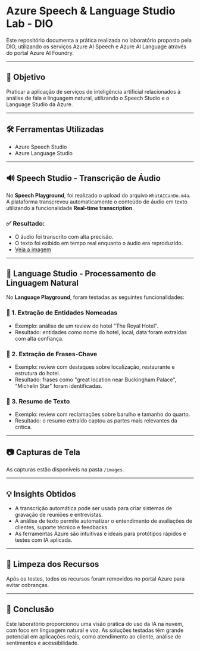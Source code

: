 # Azure Speech & Language Studio Lab - DIO

Este repositório documenta a prática realizada no laboratório proposto pela DIO, utilizando os serviços Azure AI Speech e Azure AI Language através do portal Azure AI Foundry.

---

## 🎯 Objetivo

Praticar a aplicação de serviços de inteligência artificial relacionados à análise de fala e linguagem natural, utilizando o Speech Studio e o Language Studio da Azure.

---

## 🛠️ Ferramentas Utilizadas
- Azure Speech Studio
- Azure Language Studio

---

## 🔊 Speech Studio - Transcrição de Áudio

No **Speech Playground**, foi realizado o upload do arquivo `WhatAICanDo.m4a`. A plataforma transcreveu automaticamente o conteúdo de áudio em texto utilizando a funcionalidade **Real-time transcription**.

### ✅ Resultado:
- O áudio foi transcrito com alta precisão.
- O texto foi exibido em tempo real enquanto o áudio era reproduzido.
- [Veja a imagem](./images/speech-transcription.png)

---

## 🧠 Language Studio - Processamento de Linguagem Natural

No **Language Playground**, foram testadas as seguintes funcionalidades:

### 🔹 1. Extração de Entidades Nomeadas
- Exemplo: análise de um review do hotel "The Royal Hotel".
- Resultado: entidades como nome do hotel, local, data foram extraídas com alta confiança.

### 🔹 2. Extração de Frases-Chave
- Exemplo: review com destaques sobre localização, restaurante e estrutura do hotel.
- Resultado: frases como "great location near Buckingham Palace", "Michelin Star" foram identificadas.

### 🔹 3. Resumo de Texto
- Exemplo: review com reclamações sobre barulho e tamanho do quarto.
- Resultado: o resumo extraído captou as partes mais relevantes da crítica.

---

## 📷 Capturas de Tela

As capturas estão disponíveis na pasta `/images`.

---

## 💡 Insights Obtidos

- A transcrição automática pode ser usada para criar sistemas de gravação de reuniões e entrevistas.
- A análise de texto permite automatizar o entendimento de avaliações de clientes, suporte técnico e feedbacks.
- As ferramentas Azure são intuitivas e ideais para protótipos rápidos e testes com IA aplicada.

---

## 🧹 Limpeza dos Recursos

Após os testes, todos os recursos foram removidos no portal Azure para evitar cobranças.

---

## 📌 Conclusão

Este laboratório proporcionou uma visão prática do uso da IA na nuvem, com foco em linguagem natural e voz. As soluções testadas têm grande potencial em aplicações reais, como atendimento ao cliente, análise de sentimentos e acessibilidade.

